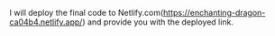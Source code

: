  I will deploy the final code to Netlify.com(https://enchanting-dragon-ca04b4.netlify.app/) and provide you with the deployed link.

